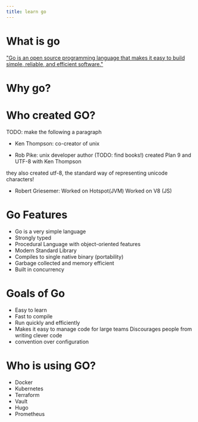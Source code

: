 ```yaml
---
title: learn go
---
```


# What is go

["Go is an open source programming language that makes it easy to build simple, reliable, and efficient software."](https://golang.org/)

# Why go?


# Who created GO?
TODO: make the following a paragraph
- Ken Thompson:
    co-creator of unix

- Rob Pike:
    unix developer
    author (TODO: find books!)
    created Plan 9 and UTF-8 with Ken Thompson

they also created utf-8, the standard way of representing unicode characters!

- Robert Griesemer:
    Worked on Hotspot(JVM)
    Worked on V8 (JS)

# Go Features
- Go is a very simple language
- Strongly typed
- Procedural Language with object-oriented features
- Modern Standard Library
- Compiles to single native binary (portability)
- Garbage collected and memory efficient
- Built in concurrency

# Goals of Go
- Easy to learn
- Fast to compile
- Run quickly and efficiently
- Makes it easy to manage code for large teams
    Discourages people from writing clever code
- convention over configuration

# Who is using GO?
- Docker
- Kubernetes
- Terraform
- Vault
- Hugo
- Prometheus

